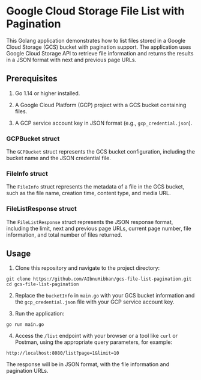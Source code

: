 
# Google Cloud Storage File List with Pagination
This Golang application demonstrates how to list files stored in a Google Cloud Storage (GCS) bucket with pagination support. The application uses Google Cloud Storage API to retrieve file information and returns the results in a JSON format with next and previous page URLs.

## Prerequisites

1. Go 1.14 or higher installed.

2. A Google Cloud Platform (GCP) project with a GCS bucket containing files.

3. A GCP service account key in JSON format (e.g., `gcp_credential.json`).

### GCPBucket struct

The `GCPBucket` struct represents the GCS bucket configuration, including the bucket name and the JSON credential file.

### FileInfo struct

The `FileInfo` struct represents the metadata of a file in the GCS bucket, such as the file name, creation time, content type, and media URL.

### FileListResponse struct

The `FileListResponse` struct represents the JSON response format, including the limit, next and previous page URLs, current page number, file information, and total number of files returned.

## Usage
1. Clone this repository and navigate to the project directory:

```
git clone https://github.com/AIbnuHibban/gcs-file-list-pagination.git
cd gcs-file-list-pagination
```
2. Replace the `bucketInfo` in `main.go` with your GCS bucket information and the `gcp_credential.json` file with your GCP service account key.

3. Run the application:

```
go run main.go
```

4. Access the `/list` endpoint with your browser or a tool like `curl` or Postman, using the appropriate query parameters, for example:
```
http://localhost:8080/list?page=1&limit=10
```
  
The response will be in JSON format, with the file information and pagination URLs.